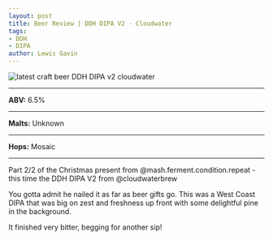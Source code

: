 ```yaml
---
layout: post
title: Beer Review | DDH DIPA V2 - Cloudwater
tags:
- DDH
- DIPA
author: Lewis Gavin
---
```


![latest craft beer DDH DIPA v2 cloudwater](https://scontent-lht6-1.cdninstagram.com/vp/0917f172b1b18f68c5a090cdc9cc99a0/5CDC9C89/t51.2885-15/sh0.08/e35/s750x750/47693615_993111444221767_1158922219117126124_n.jpg?_nc_ht=scontent-lht6-1.cdninstagram.com&ig_cache_key=MTk1NzMzMzc5NzQxODU3NDYxMQ%3D%3D.2)

***
**ABV:** 6.5%

***
**Malts:** Unknown

***
**Hops:** Mosaic

***

Part 2/2 of the Christmas present from @mash.ferment.condition.repeat - this time the DDH DIPA V2 from @cloudwaterbrew 

You gotta admit he nailed it as far as beer gifts go. This was a West Coast DIPA that was big on zest and freshness up front with some delightful pine in the background.

It finished very bitter, begging for another sip!